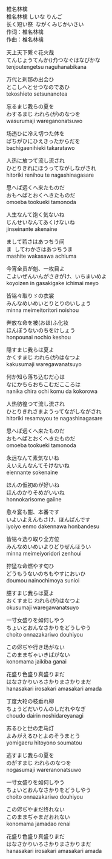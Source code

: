椎名林檎   
椎名林檎 しいな りんご  
长く短い祭  ながくみじかいさい  
作词：椎名林檎  
作曲：椎名林檎  


天上天下繋ぐ花火哉   
てんじょうてんか(げ)つなぐはなびかな  
tenjoutengetsu naguhanabikana 
 
万代と刹那の出会ひ  
とこしへとせつなのであひ  
tekoshieto setsunanotea 
 
忘るまじ我らの夏を    
わするまじ われら(が)のなつを  
wasurumaji wareganonatsuwo 

场违ひに冷え切つた体を  
ばちがひにひえきったからだを  
bachigaenihieki takaratawo 

人热に放つて流し流され  
ひとりきれにほうってながしながされ  
hitoriki renihou te nagashinagasare 

思へば远くへ来たものだ  
おもへばとおくへきたものだ  
omoeba tookueki tamonoda 

人生なんて饱く気ないね  
じんせいなんてあくけないね  
jinseinante akenaine 

まして若さはあつちう间     
ま  してわかさはあつちうま  
mashite wakasawa achiuma 

今宵全员が魁、一枚目よ  
こよいぜんいんがさきがけ、いちまいめよ  
koyoizen in gasakigake ichimai meyo 

皆铭々取りゞの衣裳  
みんなめいめいとりとりのいしょう  
minna meimeitoritori noishou 

奔放な命を被(おほ)ふ化妆  
ほんぽうないのちをけしょう  
honpounai nochio keshou 

隠すまじ我らは夏よ  
かくすまじ われら(が)はなつよ  
kakusumaji waregawanatsuyo 

何か知ら落ち込むだ心は  
なにかちらおちこむだこころは  
nanika chira ochi komu da kokorowa 

人热彷徨つて流し流され  
ひとりきれさまようってながしながされ  
hitoriki resamayou te nagashinagasare 

思へば远くへ来たものだ   
おもへばとおくへきたものだ  
omoeba tookueki tamonoda 

永远なんて素気ないね   
えいえんなんてそけないね  
eiennante sokenaine 

ほんの仮初めが好いね   
ほんのかりそめがいいね   
honnokarisome gaiine 

愈々宴も酣、本番です  
いよいよえんもさけ、ほんばんです  
iyoiyo enmo dakennawa honbandesu 

皆铭々选り取り全方位   
みんなめいめいよりどりぜんほうい  
minna meimeiyoridori zenhoui 

狞猛な命燃やす匂ひ   
どうもうないのちもやすにおいひ  
doumou nainochimoya sunioi 

臆すまじ我らは夏よ  
おくすまじ われら(が)はなつよ  
okusumaji waregawanatsuyo 

一寸女盛りを如何しやう   
ちょいとおんなさかりをどうしやう  
choito onnazakariwo douhiyou 

この侭ぢや行き场がない   
このままぢゃいきばがない  
konomama jaikiba ganai 

花盛り色盛り真盛りまだ   
はなさかりいろさかりまさかりまだ  
hanasakari irosakari amasakari amada 

丁度大轮の枝垂れ柳   
ちょうどだいりんのしだれやなぎ  
choudo dairin noshidareyanagi 

苏るひと世の走马灯  
よみがえるひとよのそうまとう  
yomigaeru hitoyono soumatou 

逃すまじ我らの夏を   
のがすまじ われらのなつを  
nogasumaji wareranonatsuwo  

一寸女盛りを如何しやう  
ちょいとおんなさかりをどうしやう  
choito onnazakariwo douhiyou 

この侭ぢやまだ终れない   
このままぢゃまだおれない  
konomama jamadao renai 

花盛り色盛り真盛りまだ   
はなさかりいろさかりまさかりまだ  
hanasakari irosakari amasakari amada 